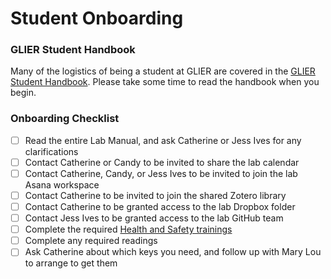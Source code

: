 # Student Onboarding

### GLIER Student Handbook
Many of the logistics of being a student at GLIER are covered in the [GLIER Student Handbook](http://www1.uwindsor.ca/glier/glier-graduate-student-handbook). Please take some time to read the handbook when you begin.

### Onboarding Checklist
- [ ]	Read the entire Lab Manual, and ask Catherine or Jess Ives for any clarifications
- [ ]	Contact Catherine or Candy to be invited to share the lab calendar
- [ ]	Contact Catherine, Candy, or Jess Ives to be invited to join the lab Asana workspace
- [ ]	Contact Catherine to be invited to join the shared Zotero library
- [ ]	Contact Catherine to be granted access to the lab Dropbox folder
- [ ]	Contact Jess Ives to be granted access to the lab GitHub team
- [ ]	Complete the required [Health and Safety trainings](http://www1.uwindsor.ca/hr/system/files/CTR-FS-Aug%202015.pdf)
- [ ]	Complete any required readings 
- [ ]	Ask Catherine about which keys you need, and follow up with Mary Lou to arrange to get them
